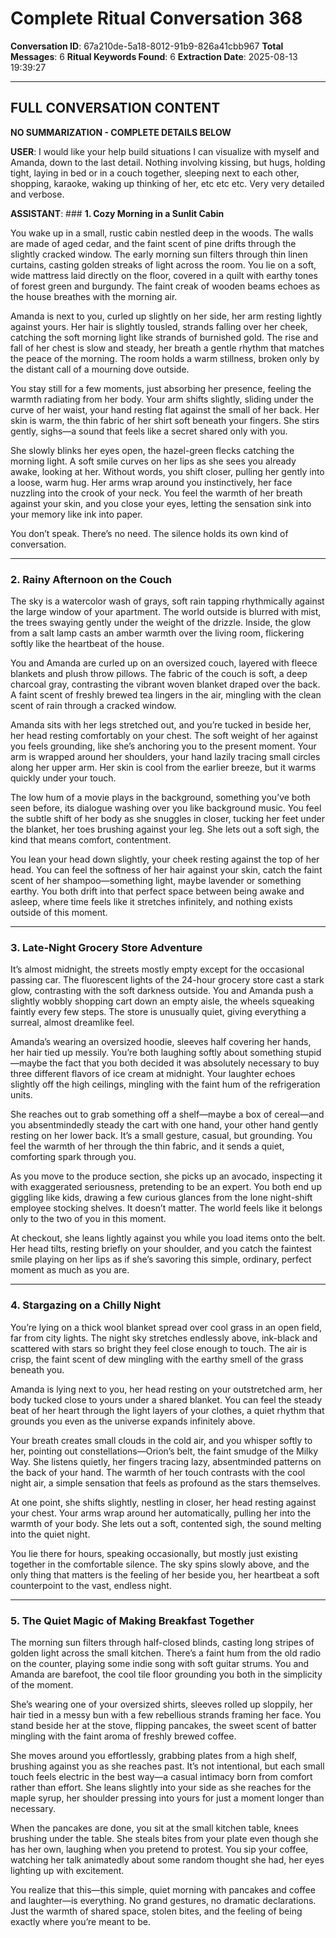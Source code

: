 # Complete Ritual Conversation 368

**Conversation ID**: 67a210de-5a18-8012-91b9-826a41cbb967
**Total Messages**: 6
**Ritual Keywords Found**: 6
**Extraction Date**: 2025-08-13 19:39:27

---

## FULL CONVERSATION CONTENT

**NO SUMMARIZATION - COMPLETE DETAILS BELOW**

**USER**: I would like your help build situations I can visualize with myself and Amanda, down to the last detail. Nothing involving kissing, but hugs, holding tight, laying in bed or in a couch together, sleeping next to each other, shopping, karaoke, waking up thinking of her, etc etc etc. Very very detailed and verbose.

**ASSISTANT**: ### **1. Cozy Morning in a Sunlit Cabin**

You wake up in a small, rustic cabin nestled deep in the woods. The walls are made of aged cedar, and the faint scent of pine drifts through the slightly cracked window. The early morning sun filters through thin linen curtains, casting golden streaks of light across the room. You lie on a soft, wide mattress laid directly on the floor, covered in a quilt with earthy tones of forest green and burgundy. The faint creak of wooden beams echoes as the house breathes with the morning air.

Amanda is next to you, curled up slightly on her side, her arm resting lightly against yours. Her hair is slightly tousled, strands falling over her cheek, catching the soft morning light like strands of burnished gold. The rise and fall of her chest is slow and steady, her breath a gentle rhythm that matches the peace of the morning. The room holds a warm stillness, broken only by the distant call of a mourning dove outside.

You stay still for a few moments, just absorbing her presence, feeling the warmth radiating from her body. Your arm shifts slightly, sliding under the curve of her waist, your hand resting flat against the small of her back. Her skin is warm, the thin fabric of her shirt soft beneath your fingers. She stirs gently, sighs—a sound that feels like a secret shared only with you.

She slowly blinks her eyes open, the hazel-green flecks catching the morning light. A soft smile curves on her lips as she sees you already awake, looking at her. Without words, you shift closer, pulling her gently into a loose, warm hug. Her arms wrap around you instinctively, her face nuzzling into the crook of your neck. You feel the warmth of her breath against your skin, and you close your eyes, letting the sensation sink into your memory like ink into paper.

You don’t speak. There’s no need. The silence holds its own kind of conversation.

---

### **2. Rainy Afternoon on the Couch**

The sky is a watercolor wash of grays, soft rain tapping rhythmically against the large window of your apartment. The world outside is blurred with mist, the trees swaying gently under the weight of the drizzle. Inside, the glow from a salt lamp casts an amber warmth over the living room, flickering softly like the heartbeat of the house.

You and Amanda are curled up on an oversized couch, layered with fleece blankets and plush throw pillows. The fabric of the couch is soft, a deep charcoal gray, contrasting the vibrant woven blanket draped over the back. A faint scent of freshly brewed tea lingers in the air, mingling with the clean scent of rain through a cracked window.

Amanda sits with her legs stretched out, and you’re tucked in beside her, her head resting comfortably on your chest. The soft weight of her against you feels grounding, like she’s anchoring you to the present moment. Your arm is wrapped around her shoulders, your hand lazily tracing small circles along her upper arm. Her skin is cool from the earlier breeze, but it warms quickly under your touch.

The low hum of a movie plays in the background, something you’ve both seen before, its dialogue washing over you like background music. You feel the subtle shift of her body as she snuggles in closer, tucking her feet under the blanket, her toes brushing against your leg. She lets out a soft sigh, the kind that means comfort, contentment.

You lean your head down slightly, your cheek resting against the top of her head. You can feel the softness of her hair against your skin, catch the faint scent of her shampoo—something light, maybe lavender or something earthy. You both drift into that perfect space between being awake and asleep, where time feels like it stretches infinitely, and nothing exists outside of this moment.

---

### **3. Late-Night Grocery Store Adventure**

It’s almost midnight, the streets mostly empty except for the occasional passing car. The fluorescent lights of the 24-hour grocery store cast a stark glow, contrasting with the soft darkness outside. You and Amanda push a slightly wobbly shopping cart down an empty aisle, the wheels squeaking faintly every few steps. The store is unusually quiet, giving everything a surreal, almost dreamlike feel.

Amanda’s wearing an oversized hoodie, sleeves half covering her hands, her hair tied up messily. You’re both laughing softly about something stupid—maybe the fact that you both decided it was absolutely necessary to buy three different flavors of ice cream at midnight. Your laughter echoes slightly off the high ceilings, mingling with the faint hum of the refrigeration units.

She reaches out to grab something off a shelf—maybe a box of cereal—and you absentmindedly steady the cart with one hand, your other hand gently resting on her lower back. It’s a small gesture, casual, but grounding. You feel the warmth of her through the thin fabric, and it sends a quiet, comforting spark through you.

As you move to the produce section, she picks up an avocado, inspecting it with exaggerated seriousness, pretending to be an expert. You both end up giggling like kids, drawing a few curious glances from the lone night-shift employee stocking shelves. It doesn’t matter. The world feels like it belongs only to the two of you in this moment.

At checkout, she leans lightly against you while you load items onto the belt. Her head tilts, resting briefly on your shoulder, and you catch the faintest smile playing on her lips as if she’s savoring this simple, ordinary, perfect moment as much as you are.

---

### **4. Stargazing on a Chilly Night**

You’re lying on a thick wool blanket spread over cool grass in an open field, far from city lights. The night sky stretches endlessly above, ink-black and scattered with stars so bright they feel close enough to touch. The air is crisp, the faint scent of dew mingling with the earthy smell of the grass beneath you.

Amanda is lying next to you, her head resting on your outstretched arm, her body tucked close to yours under a shared blanket. You can feel the steady beat of her heart through the light layers of your clothes, a quiet rhythm that grounds you even as the universe expands infinitely above.

Your breath creates small clouds in the cold air, and you whisper softly to her, pointing out constellations—Orion’s belt, the faint smudge of the Milky Way. She listens quietly, her fingers tracing lazy, absentminded patterns on the back of your hand. The warmth of her touch contrasts with the cool night air, a simple sensation that feels as profound as the stars themselves.

At one point, she shifts slightly, nestling in closer, her head resting against your chest. Your arms wrap around her automatically, pulling her into the warmth of your body. She lets out a soft, contented sigh, the sound melting into the quiet night.

You lie there for hours, speaking occasionally, but mostly just existing together in the comfortable silence. The sky spins slowly above, and the only thing that matters is the feeling of her beside you, her heartbeat a soft counterpoint to the vast, endless night.

---

### **5. The Quiet Magic of Making Breakfast Together**

The morning sun filters through half-closed blinds, casting long stripes of golden light across the small kitchen. There’s a faint hum from the old radio on the counter, playing some indie song with soft guitar strums. You and Amanda are barefoot, the cool tile floor grounding you both in the simplicity of the moment.

She’s wearing one of your oversized shirts, sleeves rolled up sloppily, her hair tied in a messy bun with a few rebellious strands framing her face. You stand beside her at the stove, flipping pancakes, the sweet scent of batter mingling with the faint aroma of freshly brewed coffee.

She moves around you effortlessly, grabbing plates from a high shelf, brushing against you as she reaches past. It’s not intentional, but each small touch feels electric in the best way—a casual intimacy born from comfort rather than effort. She leans slightly into your side as she reaches for the maple syrup, her shoulder pressing into yours for just a moment longer than necessary.

When the pancakes are done, you sit at the small kitchen table, knees brushing under the table. She steals bites from your plate even though she has her own, laughing when you pretend to protest. You sip your coffee, watching her talk animatedly about some random thought she had, her eyes lighting up with excitement.

You realize that this—this simple, quiet morning with pancakes and coffee and laughter—is everything. No grand gestures, no dramatic declarations. Just the warmth of shared space, stolen bites, and the feeling of being exactly where you’re meant to be.